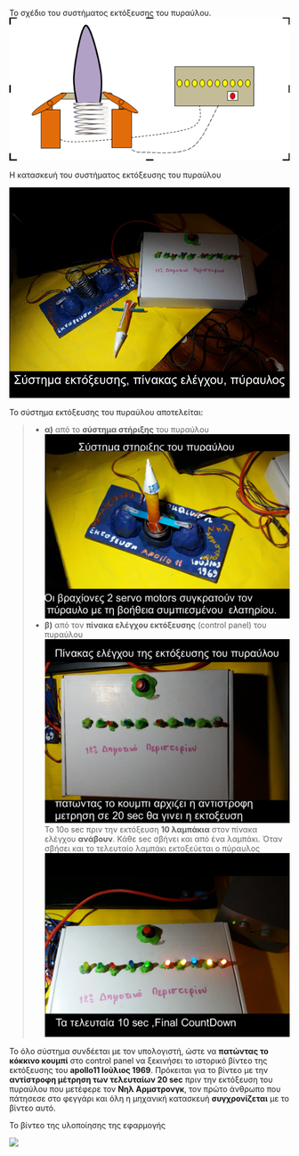 To σχέδιο του συστήματος εκτόξευσης του πυραύλου.
![μοντέλο του πυραύλου](/assets/images/tux.png)

Η κατασκευή του συστήματος εκτόξευσης του πυραύλου

![Η κατασκευή του συστήματος εκτόξευσης του πυραύλου](/assets/images/system1.png)

Το σύστημα εκτόξευσης του πυραύλου αποτελείται:

>- **α)** από το **σύστημα στήριξης** του πυραύλου
![σύστημα στήριξης  του πυραύλου](/assets/images/ektokseusi1.png)
>- **β)** από τον **πίνακα ελέγχου εκτόξευσης** (control panel) του πυραύλου
![πίνακας ελέγχου  του πυραύλου](/assets/images/control-panel2.png)
Το 10ο sec πριν την εκτόξευση **10 λαμπάκια** στον πίνακα ελέγχου **ανάβουν**. Κάθε sec σβήνει και από ένα λαμπάκι. 
Όταν σβήσει και το τελευταίο λαμπάκι εκτοξεύεται ο πύραυλος
![Πίνακας ελέγχου   του πυραύλου](/assets/images/control-panel3.png)
 
Το όλο σύστημα συνδέεται με τον υπολογιστή, ώστε να **πατώντας το κόκκινο κουμπί** στο control panel να ξεκινήσει το ιστορικό βίντεο της εκτόξευσης του **apollo11 Ιούλιος 1969**. Πρόκειται για το βίντεο με την **αντίστροφη μέτρηση των τελευταίων 20 sec** πριν την εκτόξευση του πυραύλου που μετέφερε τον **Νηλ Αρμστρονγκ**, τον πρώτο άνθρωπο που πάτησεσε στο φεγγάρι και όλη η μηχανική κατασκευή **συγχρονίζεται** με το βίντεο αυτό. 

Το βίντεο της υλοποίησης της εφαρμογής

[![](http://img.youtube.com/vi/xqq8Pi5Mwuc/0.jpg)](http://www.youtube.com/watch?v=xqq8Pi5Mwuc "")

